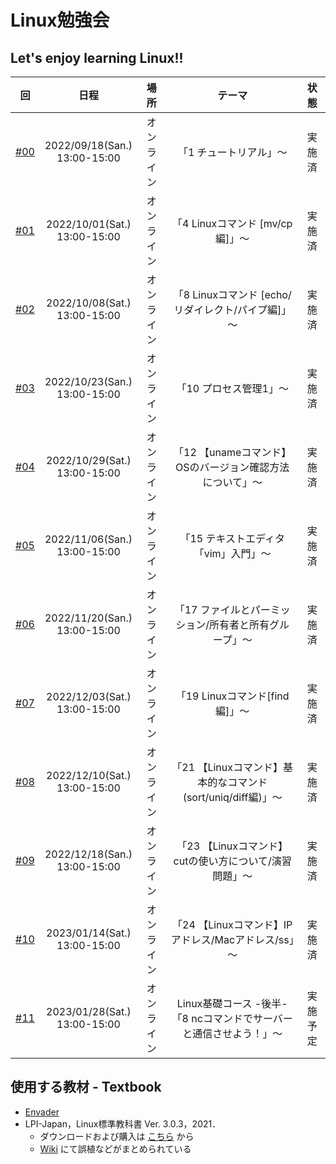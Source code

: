 # Linux勉強会

## Let's enjoy learning Linux!!

|回|日程|場所|テーマ|状態|
| :---: | :---: | :---: | :---: | :---: |
|[#00](https://github.com/fumiyanll23/linux-learning/tree/main/00)|2022/09/18(San.)</br>13:00-15:00|オンライン|「1 チュートリアル」～|実施済|
|[#01](https://github.com/fumiyanll23/linux-learning/tree/main/01)|2022/10/01(Sat.)</br>13:00-15:00|オンライン|「4 Linuxコマンド [mv/cp編]」～|実施済|
|[#02](https://github.com/fumiyanll23/linux-learning/tree/main/02)|2022/10/08(Sat.)</br>13:00-15:00|オンライン|「8 Linuxコマンド [echo/リダイレクト/パイプ編]」～|実施済|
|[#03](https://github.com/fumiyanll23/linux-learning/tree/main/03)|2022/10/23(San.)</br>13:00-15:00|オンライン|「10 プロセス管理1」～|実施済|
|[#04](https://github.com/fumiyanll23/linux-learning/tree/main/04)|2022/10/29(Sat.)</br>13:00-15:00|オンライン|「12 【unameコマンド】OSのバージョン確認方法について」～|実施済|
|[#05](https://github.com/fumiyanll23/linux-learning/tree/main/05)|2022/11/06(San.)</br>13:00-15:00|オンライン|「15 テキストエディタ「vim」入門」～|実施済|
|[#06](https://github.com/fumiyanll23/linux-learning/tree/main/06)|2022/11/20(San.)</br>13:00-15:00|オンライン|「17 ファイルとパーミッション/所有者と所有グループ」～|実施済|
|[#07](https://github.com/fumiyanll23/linux-learning/tree/main/07)|2022/12/03(Sat.)</br>13:00-15:00|オンライン|「19 Linuxコマンド[find編]」～|実施済|
|[#08](https://github.com/fumiyanll23/linux-learning/tree/main/08)|2022/12/10(Sat.)</br>13:00-15:00|オンライン|「21 【Linuxコマンド】基本的なコマンド(sort/uniq/diff編)」～|実施済|
|[#09](https://github.com/fumiyanll23/linux-learning/tree/main/09)|2022/12/18(San.)</br>13:00-15:00|オンライン|「23 【Linuxコマンド】cutの使い方について/演習問題」～|実施済|
|[#10](https://github.com/fumiyanll23/linux-learning/tree/main/10)|2023/01/14(Sat.)</br>13:00-15:00|オンライン|「24 【Linuxコマンド】IPアドレス/Macアドレス/ss」～|実施済|
|[#11](https://github.com/fumiyanll23/linux-learning/tree/main/11)|2023/01/28(Sat.)</br>13:00-15:00|オンライン|Linux基礎コース -後半- 「8 ncコマンドでサーバーと通信させよう！」～|実施予定|

## 使用する教材 - Textbook

- [Envader](https://envader.plus/)
- LPI-Japan，Linux標準教科書 Ver. 3.0.3，2021．
  - ダウンロードおよび購入は [こちら](https://linuc.org/textbooks/linux/) から
  - [Wiki](https://lpi.or.jp/linuxtext/wiki/index.php/%E3%83%A1%E3%82%A4%E3%83%B3%E3%83%9A%E3%83%BC%E3%82%B8) にて誤植などがまとめられている
